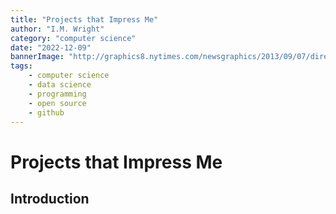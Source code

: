 ```yaml
---
title: "Projects that Impress Me"
author: "I.M. Wright"
category: "computer science"
date: "2022-12-09"
bannerImage: "http://graphics8.nytimes.com/newsgraphics/2013/09/07/director-star-chart/ed9eaa686bc2e11f0657a78d9be292a730c0567a/directors-twittercard.png"
tags:
    - computer science
    - data science
    - programming
    - open source
    - github
---
```


# Projects that Impress Me

## Introduction


